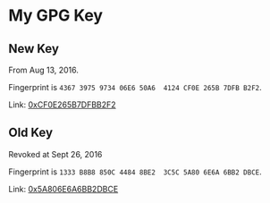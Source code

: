 # My GPG Key

## New Key

From Aug 13, 2016.

Fingerprint is `4367 3975 9734 06E6 50A6  4124 CF0E 265B 7DFB B2F2`.

Link: [0xCF0E265B7DFBB2F2](https://pgp.ustc.edu.cn/pks/lookup?op=index&search=0xCF0E265B7DFBB2F2)

## Old Key

Revoked at Sept 26, 2016

Fingerprint is `1333 B8B8 850C 4484 8BE2  3C5C 5A80 6E6A 6BB2 DBCE`.

Link: [0x5A806E6A6BB2DBCE](https://pgp.ustc.edu.cn/pks/lookup?op=index&search=0x5A806E6A6BB2DBCE)
